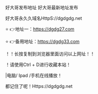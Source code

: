 好大哥发布地址
好大哥最新地址发布

好大哥永久久域名HttpS://dgdgdg.net

⭐️ 👉地址一：https://dgdg27.com

⭐️ 👉备用地址：https://dgdg33.com

！️！️长按复制到浏览器里面访问以上网址！️！️

！️请使用Ctrl + D进行收藏本站！

|电脑/ Ipad /手机在线播放！️

都记住了呢！Https://dgdgdg.net
